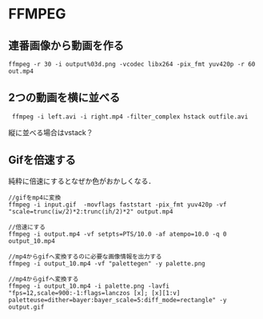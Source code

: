 # FFMPEG
## 連番画像から動画を作る
```
ffmpeg -r 30 -i output%03d.png -vcodec libx264 -pix_fmt yuv420p -r 60 out.mp4
```

## 2つの動画を横に並べる
```
 ffmpeg -i left.avi -i right.mp4 -filter_complex hstack outfile.avi
 ```
 縦に並べる場合はvstack？

## Gifを倍速する
純粋に倍速にするとなぜか色がおかしくなる．   
  
``` 
//gifをmp4に変換  
ffmpeg -i input.gif  -movflags faststart -pix_fmt yuv420p -vf "scale=trunc(iw/2)*2:trunc(ih/2)*2" output.mp4  

//倍速にする  
ffmpeg -i output.mp4 -vf setpts=PTS/10.0 -af atempo=10.0 -q 0 output_10.mp4  

//mp4からgifへ変換するのに必要な画像情報を出力する  
ffmpeg -i output_10.mp4 -vf "palettegen" -y palette.png  

//mp4からgifへ変換する  
ffmpeg -i output_10.mp4 -i palette.png -lavfi "fps=12,scale=900:-1:flags=lanczos [x]; [x][1:v] paletteuse=dither=bayer:bayer_scale=5:diff_mode=rectangle" -y output.gif
```
